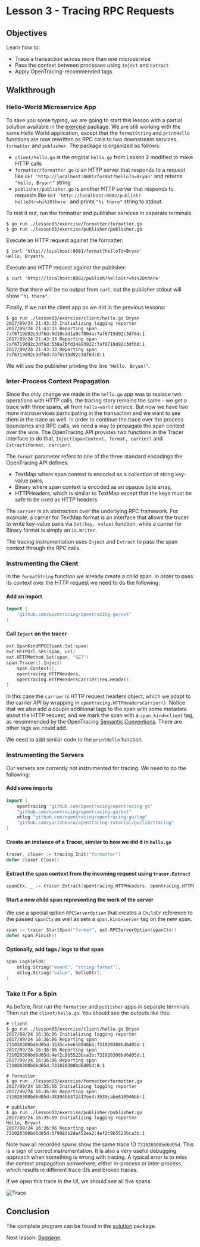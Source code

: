 # Lesson 3 - Tracing RPC Requests

## Objectives

Learn how to:

* Trace a transaction across more than one microservice
* Pass the context between processes using `Inject` and `Extract`
* Apply OpenTracing-recommended tags

## Walkthrough

### Hello-World Microservice App

To save you some typing, we are going to start this lesson with a partial solution
available in the [exercise](./exercise) package. We are still working with the same
Hello World application, except that the `formatString` and `printHello` functions
are now rewritten as RPC calls to two downstream services, `formatter` and `publisher`.
The package is organized as follows:

  * `client/hello.go` is the original `hello.go` from Lesson 2 modified to make HTTP calls
  * `formatter/formatter.go` is an HTTP server that responds to a request like
    `GET 'http://localhost:8081/format?helloTo=Bryan'` and returns `"Hello, Bryan!"` string
  * `publisher/publisher.go` is another HTTP server that responds to requests like
     `GET 'http://localhost:8082/publish?helloStr=hi%20there'` and prints `"hi there"` string to stdout.

To test it out, run the formatter and publisher services in separate terminals

```
$ go run ./lesson03/exercise/formatter/formatter.go
$ go run ./lesson03/exercise/publisher/publisher.go
```

Execute an HTTP request against the formatter:

```
$ curl 'http://localhost:8081/format?helloTo=Bryan'
Hello, Bryan!%
```

Execute and HTTP request against the publisher:

```
$ curl 'http://localhost:8082/publish?helloStr=hi%20there'
```

Note that there will be no output from `curl`, but the publisher stdout will show `"hi there"`.

Finally, if we run the client app as we did in the previous lessons:

```
$ go run ./lesson03/exercise/client/hello.go Bryan
2017/09/24 21:43:33 Initializing logging reporter
2017/09/24 21:43:33 Reporting span 7af6719d92c3df6d:5d10cdd1a9cf004a:7af6719d92c3df6d:1
2017/09/24 21:43:33 Reporting span 7af6719d92c3df6d:538a7bfd34893922:7af6719d92c3df6d:1
2017/09/24 21:43:33 Reporting span 7af6719d92c3df6d:7af6719d92c3df6d:0:1
```

We will see the publisher printing the line `"Hello, Bryan!"`.

### Inter-Process Context Propagation

Since the only change we made in the `hello.go` app was to replace two operations with HTTP calls,
the tracing story remains the same - we get a trace with three spans, all from `hello-world` service.
But now we have two more microservices participating in the transaction and we want to see them
in the trace as well. In order to continue the trace over the process boundaries and RPC calls,
we need a way to propagate the span context over the wire. The OpenTracing API provides two functions
in the Tracer interface to do that, `Inject(spanContext, format, carrier)` and `Extract(format, carrier)`.

The `format` parameter refers to one of the three standard encodings the OpenTracing API defines:
  * TextMap where span context is encoded as a collection of string key-value pairs,
  * Binary where span context is encoded as an opaque byte array,
  * HTTPHeaders, which is similar to TextMap except that the keys must be safe to be used as HTTP headers.

The `carrier` is an abstraction over the underlying RPC framework. For example, a carrier for TextMap
format is an interface that allows the tracer to write key-value pairs via `Set(key, value)` function,
while a carrier for Binary format is simply an `io.Writer`.

The tracing instrumentation uses `Inject` and `Extract` to pass the span context through the RPC calls.

### Instrumenting the Client

In the `formatString` function we already create a child span. In order to pass its context over the HTTP
request we need to do the following:

#### Add an import

```go
import (
    "github.com/opentracing/opentracing-go/ext"
)
```

#### Call `Inject` on the tracer

```go
ext.SpanKindRPCClient.Set(span)
ext.HTTPUrl.Set(span, url)
ext.HTTPMethod.Set(span, "GET")
span.Tracer().Inject(
    span.Context(),
    opentracing.HTTPHeaders,
    opentracing.HTTPHeadersCarrier(req.Header),
)
```

In this case the `carrier` is HTTP request headers object, which we adapt to the carrier API
by wrapping in `opentracing.HTTPHeadersCarrier()`. Notice that we also add a couple additional
tags to the span with some metadata about the HTTP request, and we mark the span with a
`span.kind=client` tag, as recommended by the OpenTracing
[Semantic Conventions][semantic-conventions]. There are other tags we could add.

We need to add similar code to the `printHello` function.

### Instrumenting the Servers

Our servers are currently not instrumented for tracing. We need to do the following:

#### Add some imports

```go
import (
    opentracing "github.com/opentracing/opentracing-go"
    "github.com/opentracing/opentracing-go/ext"
    otlog "github.com/opentracing/opentracing-go/log"
    "github.com/yurishkuro/opentracing-tutorial/go/lib/tracing"
)
```

#### Create an instance of a Tracer, similar to how we did it in `hello.go`

```go
tracer, closer := tracing.Init("formatter")
defer closer.Close()
```

#### Extract the span context from the incoming request using `tracer.Extract`

```go
spanCtx, _ := tracer.Extract(opentracing.HTTPHeaders, opentracing.HTTPHeadersCarrier(r.Header))
```

#### Start a new child span representing the work of the server

We use a special option `RPCServerOption` that creates a `ChildOf` reference to the passed `spanCtx`
as well as sets a `span.kind=server` tag on the new span.

```go
span := tracer.StartSpan("format", ext.RPCServerOption(spanCtx))
defer span.Finish()
```

#### Optionally, add tags / logs to that span

```go
span.LogFields(
    otlog.String("event", "string-format"),
    otlog.String("value", helloStr),
)
```

### Take It For a Spin

As before, first run the `formatter` and `publisher` apps in separate terminals.
Then run the `client/hello.go`. You should see the outputs like this:

```
# client
$ go run ./lesson03/exercise/client/hello.go Bryan
2017/09/24 16:36:06 Initializing logging reporter
2017/09/24 16:36:06 Reporting span 731020308bd6d05d:3535cabe610946bb:731020308bd6d05d:1
2017/09/24 16:36:06 Reporting span 731020308bd6d05d:4ef2c9b5523bca3b:731020308bd6d05d:1
2017/09/24 16:36:06 Reporting span 731020308bd6d05d:731020308bd6d05d:0:1

# formatter
$ go run ./lesson03/exercise/formatter/formatter.go
2017/09/24 16:35:56 Initializing logging reporter
2017/09/24 16:36:06 Reporting span 731020308bd6d05d:48394b5372417ee4:3535cabe610946bb:1

# publisher
$ go run ./lesson03/exercise/publisher/publisher.go
2017/09/24 16:35:59 Initializing logging reporter
Hello, Bryan!
2017/09/24 16:36:06 Reporting span 731020308bd6d05d:37908db2de452ea2:4ef2c9b5523bca3b:1
```

Note how all recorded spans show the same trace ID `731020308bd6d05d`. This is a sign
of correct instrumentation. It is also a very useful debugging approach when something
is wrong with tracing. A typical error is to miss the context propagation somwehere,
either in-process or inter-process, which results in different trace IDs and broken
traces.

If we open this trace in the UI, we should see all five spans.

![Trace](trace.png)

## Conclusion

The complete program can be found in the [solution](./solution) package.

Next lesson: [Baggage](../lesson04).

[semantic-conventions]: https://github.com/opentracing/specification/blob/master/semantic_conventions.md